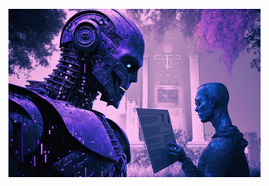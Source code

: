 
[![Kirill's GitHub Banner](./assets/label.png)]([https://braydoncoyer.dev](https://vk.com/im?peers=-177151353))
